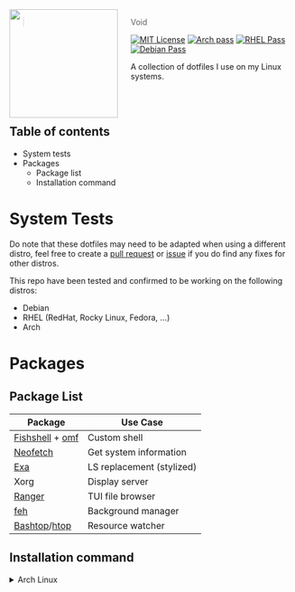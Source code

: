 <!---
To update:
  project.
    master        - The master org or user of the repo
    linter        - The linter used for the project
    name          - Project name
    lang          - The (primary) programming language used
    logo          - Project logo
    contact       - All ways to contact for any inqueries
    reviewers     - A list of users to auto-assign to issues and features
  info.
    toc           - Table of Contents of README
    desc          - Small project description
    badges        - Any extra badges
  setup.
    prerequisites - The prerequisites needed to run the project
    install       - Command for initial installation
    test          - Command for running tests
  tree.
    parts         - All individual parts of the project
--->
<img src="https://avatars.githubusercontent.com/u/29184334?v=4" align="left" width="192px" height="192px"/>
<img align="left" width="0" height="192px" hspace="10"/>

> Void

[![MIT License](https://img.shields.io/badge/license-MIT-007EC7.svg?style=flat-square)](/LICENSE)
[![Arch pass](https://img.shields.io/badge/Arch-Pass-brightgreen?style=flat-square)](/)
[![RHEL Pass](https://img.shields.io/badge/RHEL-Pass-brightgreen?style=flat-square)](/)
[![Debian Pass](https://img.shields.io/badge/Debian-Pass-brightgreen?style=flat-square)](/)

A collection of dotfiles I use on my Linux systems.

<br><br>

<!---
Example table of contents:
* header
  * sub header
--->
## Table of contents
* System tests
* Packages
  * Package list
  * Installation command

# System Tests
Do note that these dotfiles may need to be adapted when using a different distro, feel free to create a [pull request](https://github.com/Wessel/void/compare) or [issue](https://github.com/Wessel/void/issues/new/choose) if you do find any fixes for other distros.

This repo have been tested and confirmed to be working on the following distros:
* Debian
* RHEL (RedHat, Rocky Linux, Fedora, ...)
* Arch

# Packages
## Package List
| Package | Use Case |
| ------------- | ------------- |
| [Fishshell](https://github.com/fish-shell/fish-shell) + [omf](https://github.com/oh-my-fish/oh-my-fish) | Custom shell |
| [Neofetch](https://github.com/dylanaraps/neofetch) | Get system information |
| [Exa](https://github.com/ogham/exa) | LS replacement (stylized) |
| Xorg | Display server |
| [Ranger](https://github.com/ranger/ranger) | TUI file browser |
| [feh](https://github.com/derf/feh) | Background manager |
| [Bashtop](https://github.com/aristocratos/bashtop)/[htop](https://github.com/htop-dev/htop/)  | Resource watcher |

## Installation command
<details>
  <summary>Arch Linux</summary>
  1. Install [yay](https://github.com/Jguer/yay) (superior package manager)
    ```sh
    sudo pacman -S --needed git base-devel
    git clone https://github.com/Jguer/yay.git
    cd yay
    makepkg -si
    ```
    2. Update mirrors and install packages
      ```sh
      yay -Syyu
      yay -S xorg-server xorg-apps fish neofetch ranger feh bashtop htop
      ```
    3. Set default shell to fish and install Oh My Fish
      ```sh
      echo /usr/local/bin/fish | sudo tee -a /etc/shells
      chsh -s /usr/local/bin/fish
      curl https://raw.githubusercontent.com/oh-my-fish/oh-my-fish/master/bin/install | fish
      ```

    Or do everything at once with the following command:
    ```sh
    pacman -S --needed git base-devel && git clone https://aur.archlinux.org/yay.git && cd yay && makepkg -si && yay -Syyu && yay -S xorg-server xorg-apps fish neofetch ranger feh bashtop htop && echo /usr/local/bin/fish | sudo tee -a /etc/shells && chsh -s /usr/local/bin/fish && curl https://raw.githubusercontent.com/oh-my-fish/oh-my-fish/master/bin/install | fish
    ```
</details>